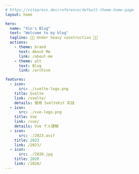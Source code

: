 ```yaml
---
# https://vitepress.dev/reference/default-theme-home-page
layout: home

hero:
  name: "Xin's Blog"
  text: "Welcome to my blog"
  tagline: 🚧🚧 Under heavy construction 🚧🚧
  actions:
    - theme: brand
      text: About Me
      link: /about-me
    - theme: alt
      text: Blog
      link: /archive

features:
  - icon: 
      src: ./svelte-logo.png
    title: Svelte
    link: /svelte/
    details: 使用 Sveltekit 实战
  - icon: 
      src: ./vue-logo.png
    title: Vue 
    link: /vue/
    details: Vue 个人理解
  - icon: 
      src: ./2023.avif
    title: 2023
    link: /2023/
  - icon: 
      src: ./2020.jpg
    title: 2020
    link: /2020/
---
```


